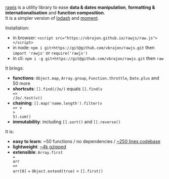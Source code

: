 [rawjs](https://github.com/vbrajon/rawjs) is a utility library to ease **data & dates manipulation**, **formatting & internationalisation** and **function composition**.  
It is a simpler version of [lodash](https://github.com/lodash/lodash) and [moment](https://github.com/moment/moment/).

Installation:
- in browser: `<script src="https://vbrajon.github.io/rawjs/raw.js"></script>`
- in node: `npm i git+https://git@github.com/vbrajon/rawjs.git` then `import 'rawjs'` or `require('rawjs')`
- in cli: `npm i -g git+https://git@github.com/vbrajon/rawjs.git` then `raw`

It brings:
- **functions**: <code><span class="token known-class-name class-name">Object</span><span class="token punctuation">.</span><span class="token property-access">map</span></code>, <code><span class="token known-class-name class-name">Array</span><span class="token punctuation">.</span><span class="token property-access">group</span></code>, <code><span class="token known-class-name class-name">Function</span><span class="token punctuation">.</span><span class="token property-access">throttle</span></code>, <code><span class="token known-class-name class-name">Date</span><span class="token punctuation">.</span><span class="token property-access">plus</span></code> and 50 more
- **shortcuts**: <code><span class="token punctuation">[</span><span class="token punctuation">]</span><span class="token punctuation">.</span><span class="token method function property-access">find</span><span class="token punctuation">(</span><span class="token regex">/Jo/</span><span class="token punctuation">)</span></code>
 equals <code><span class="token punctuation">[</span><span class="token punctuation">]</span><span class="token punctuation">.</span><span class="token method function property-access">find</span><span class="token punctuation">(</span><span class="token parameter">v</span> <span class="token arrow operator">=&gt;</span> <span class="token regex">/Jo/</span><span class="token punctuation">.</span><span class="token method function property-access">test</span><span class="token punctuation">(</span>v<span class="token punctuation">)</span><span class="token punctuation">)</span></code>
- **chaining**: <code><span class="token punctuation">[</span><span class="token punctuation">]</span><span class="token punctuation">.</span><span class="token method function property-access">map</span><span class="token punctuation">(</span><span class="token string">'name.length'</span><span class="token punctuation">)</span><span class="token punctuation">.</span><span class="token method function property-access">filter</span><span class="token punctuation">(</span><span class="token parameter">v</span> <span class="token arrow operator">=&gt;</span> v <span class="token operator">&gt;</span> <span class="token number">5</span><span class="token punctuation">)</span><span class="token punctuation">.</span><span class="token method function property-access">sum</span><span class="token punctuation">(</span><span class="token punctuation">)</span></code>
- **immutability**: including <code><span class="token punctuation">[</span><span class="token punctuation">]</span><span class="token punctuation">.</span><span class="token method function property-access">sort</span><span class="token punctuation">(</span><span class="token punctuation">)</span></code> and <code><span class="token punctuation">[</span><span class="token punctuation">]</span><span class="token punctuation">.</span><span class="token method function property-access">reverse</span><span class="token punctuation">(</span><span class="token punctuation">)</span></code>

It is:
- **easy to learn**: \~50 functions / no dependencies / [\~250 lines codebase](https://github.com/vbrajon/rawjs/blob/master/raw.js)
- **lightweight**: [\~4k gzipped](raw.js)
- **extensible**: <code><span class="token known-class-name class-name">Array</span><span class="token punctuation">.</span><span class="token method-variable function-variable method function property-access">first</span> <span class="token operator">=</span> <span class="token parameter">arr</span> <span class="token arrow operator">=&gt;</span> arr<span class="token punctuation">[</span><span class="token number">0</span><span class="token punctuation">]</span></code> + <code><span class="token known-class-name class-name">Object</span><span class="token punctuation">.</span><span class="token method function property-access">extend</span><span class="token punctuation">(</span><span class="token boolean">true</span><span class="token punctuation">)</span></code> = <code><span class="token punctuation">[</span><span class="token punctuation">]</span><span class="token punctuation">.</span><span class="token method function property-access">first</span><span class="token punctuation">(</span><span class="token punctuation">)</span></code>

<!-- Additionally, rawjs brings an interactive commandline.
```sh
npm i -g git+https://git@github.com/vbrajon/rawjs.git
raw --help
curl -s https://api.github.com/users/torvalds | raw ".access(['followers', 'following']).sum()"
``` -->

<!-- It works in:
- evergreen browsers: chrome / firefox / safari
- old browsers: IE6 with [this build]()
- node
- the commandline -->
